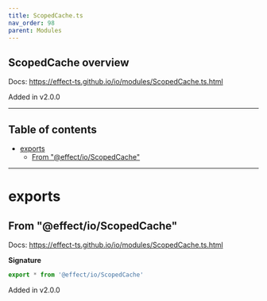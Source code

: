 ```yaml
---
title: ScopedCache.ts
nav_order: 98
parent: Modules
---
```


## ScopedCache overview

Docs: https://effect-ts.github.io/io/modules/ScopedCache.ts.html

Added in v2.0.0

---

<h2 class="text-delta">Table of contents</h2>

- [exports](#exports)
  - [From "@effect/io/ScopedCache"](#from-effectioscopedcache)

---

# exports

## From "@effect/io/ScopedCache"

Docs: https://effect-ts.github.io/io/modules/ScopedCache.ts.html

**Signature**

```ts
export * from '@effect/io/ScopedCache'
```

Added in v2.0.0
